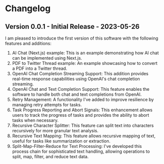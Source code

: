 # Changelog

## Version 0.0.1 - Initial Release - 2023-05-26

I am pleased to introduce the first version of this software with the following features and additions:

1. AI Chat (Next.js) example: This is an example demonstrating how AI chat can be implemented using Next.js.
1. PDF to Twitter Thread example: An example showcasing how to convert a PDF into a Twitter thread.
1. OpenAI Chat Completion Streaming Support: This addition provides real-time response capabilities using OpenAI's chat completion streaming.
1. OpenAI Chat and Text Completion Support: This feature enables the software to handle both chat and text completions from OpenAI.
1. Retry Management: A functionality I've added to improve resilience by managing retry attempts for tasks.
1. Task Progress Reporting and Abort Signals: This enhancement allows users to track the progress of tasks and provides the ability to abort tasks when necessary.
1. Recursive Character Splitter: This feature can split text into characters recursively for more granular text analysis.
1. Recursive Text Mapping: This feature allows recursive mapping of text, useful for tasks like summarization or extraction.
1. Split-Map-Filter-Reduce for Text Processing: I've developed this process chain for sophisticated text handling, allowing operations to split, map, filter, and reduce text data.
